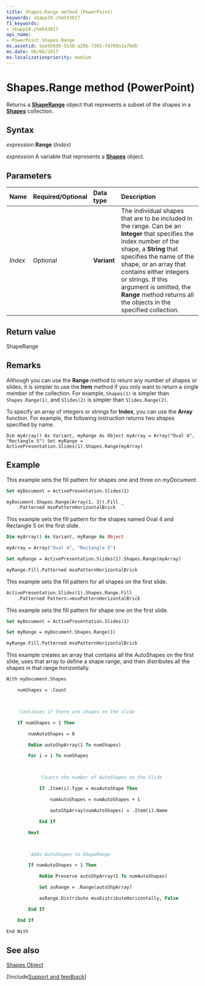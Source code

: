 ```yaml
---
title: Shapes.Range method (PowerPoint)
keywords: vbapp10.chm543017
f1_keywords:
- vbapp10.chm543017
api_name:
- PowerPoint.Shapes.Range
ms.assetid: 5ee926d9-5b30-a26b-7365-f4709a1a7bdb
ms.date: 06/08/2017
ms.localizationpriority: medium
---
```



# Shapes.Range method (PowerPoint)

Returns a **[ShapeRange](PowerPoint.ShapeRange.md)** object that represents a subset of the shapes in a **[Shapes](PowerPoint.Shapes.md)** collection.

## Syntax

_expression_.**Range** (_Index_)

_expression_ A variable that represents a **[Shapes](PowerPoint.Shapes.md)** object.

## Parameters

|Name|Required/Optional|Data type|Description|
|:-----|:-----|:-----|:-----|
| _Index_|Optional|**Variant**|The individual shapes that are to be included in the range. Can be an **Integer** that specifies the index number of the shape, a **String** that specifies the name of the shape, or an array that contains either integers or strings. If this argument is omitted, the **Range** method returns all the objects in the specified collection.|

## Return value

ShapeRange


## Remarks

Although you can use the **Range** method to return any number of shapes or slides, it is simpler to use the **Item** method if you only want to return a single member of the collection. For example, `Shapes(1)` is simpler than `Shapes.Range(1)`, and `Slides(2)` is simpler than `Slides.Range(2)`.

To specify an array of integers or strings for **Index**, you can use the **Array** function. For example, the following instruction returns two shapes specified by name.

 `Dim myArray() As Variant, myRange As Object myArray = Array("Oval 4", "Rectangle 5") Set myRange = ActivePresentation.Slides(1).Shapes.Range(myArray)`

## Example

This example sets the fill pattern for shapes one and three on _myDocument_.

```vb
Set myDocument = ActivePresentation.Slides(1)

myDocument.Shapes.Range(Array(1, 3)).Fill _
    .Patterned msoPatternHorizontalBrick
```

This example sets the fill pattern for the shapes named Oval 4 and Rectangle 5 on the first slide.

```vb
Dim myArray() As Variant, myRange As Object

myArray = Array("Oval 4", "Rectangle 5")

Set myRange = ActivePresentation.Slides(1).Shapes.Range(myArray)

myRange.Fill.Patterned msoPatternHorizontalBrick
```

This example sets the fill pattern for all shapes on the first slide.




```vb
ActivePresentation.Slides(1).Shapes.Range.Fill _
    .Patterned Pattern:=msoPatternHorizontalBrick
```

This example sets the fill pattern for shape one on the first slide.




```vb
Set myDocument = ActivePresentation.Slides(1)

Set myRange = myDocument.Shapes.Range(1)

myRange.Fill.Patterned msoPatternHorizontalBrick
```

This example creates an array that contains all the AutoShapes on the first slide, uses that array to define a shape range, and then distributes all the shapes in that range horizontally.




```vb
With myDocument.Shapes

    numShapes = .Count



    'Continues if there are shapes on the slide

    If numShapes > 1 Then

        numAutoShapes = 0

        ReDim autoShpArray(1 To numShapes)

        For i = 1 To numShapes



            'Counts the number of AutoShapes on the Slide

            If .Item(i).Type = msoAutoShape Then

                numAutoShapes = numAutoShapes + 1

                autoShpArray(numAutoShapes) = .Item(i).Name

            End If

        Next



        'Adds AutoShapes to ShapeRange

        If numAutoShapes > 1 Then

            ReDim Preserve autoShpArray(1 To numAutoShapes)

            Set asRange = .Range(autoShpArray)

            asRange.Distribute msoDistributeHorizontally, False

        End If

    End If

End With


```


## See also


[Shapes Object](PowerPoint.Shapes.md)

[!include[Support and feedback](~/includes/feedback-boilerplate.md)]